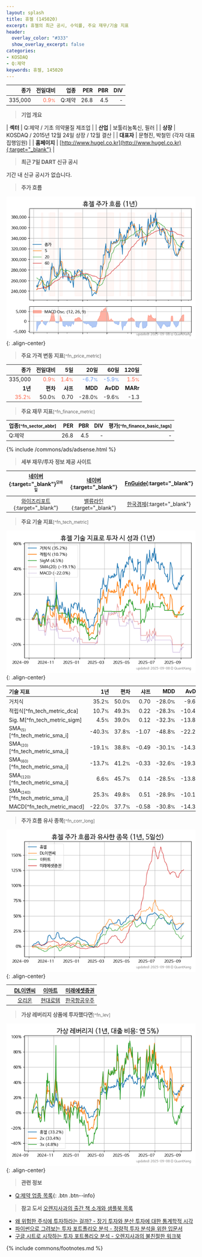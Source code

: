 ```yaml
---
layout: splash
title: 휴젤 (145020)
excerpt: 휴젤의 최근 공시, 수익률, 주요 재무/기술 지표
header:
  overlay_color: "#333"
  show_overlay_excerpt: false
categories:
- KOSDAQ
- Q:제약
keywords: 휴젤, 145020
---
```


| **종가** | **전일대비** | **업종** | **PER** | **PBR** | **DIV** |
| -------: | -----------: | -------: | ------: | ------: | ------: |
| 335,000 | <span style="color: tomato">0.9<small>%</small></span> | Q:제약 | 26.8 | 4.5 | - |

<!-- more -->


> **기업 개요**<a id="company"></a>

| <span style="white-space:nowrap;">**섹터**</span> | Q:제약 / 기초 의약물질 제조업 |
| <span style="white-space:nowrap;">**산업**</span> | 보툴리눔톡신, 필러 |
| <span style="white-space:nowrap;">**상장**</span> | KOSDAQ / 2015년 12월 24일 상장 / 12월 결산 |
| <span style="white-space:nowrap;">**대표자**</span> | 문형진, 박철민 (각자 대표집행임원) |
| <span style="white-space:nowrap;">**홈페이지**</span> | [http://www.hugel.co.kr](http://www.hugel.co.kr){:target="_blank"} |


> **최근 7일 DART 신규 공시**<a id="dart"></a>

기간 내 신규 공시가 없습니다.


> **주가 흐름**<a id="price"></a>

![145020](/stock/images/145020.png){: .align-center}


> **주요 가격 변동 지표**<small>[^fn_price_metric]</small>

| **종가** | **전일대비** | **5일** | **20일** | **60일** | **120일** |
| -------: | -----------: | ------: | -------: | -------: | --------: |
| 335,000 | <span style="color: tomato">0.9<small>%</small></span> | <span style="color: tomato">1.4<small>%</small></span> | <span style="color: cornflowerblue">-6.7<small>%</small></span> | <span style="color: cornflowerblue">-5.9<small>%</small></span> | <span style="color: tomato">1.5<small>%</small></span> |
| **1년** | **편차** | **샤프** | **MDD** | **AvDD** | **MARr** |
| <span style="color: tomato">35.2<small>%</small></span> | 50.0<small>%</small> | 0.70 | -28.0<small>%</small> | -9.6<small>%</small> | -1.3 |


> **주요 재무 지표**<small>[^fn_finance_metric]</small>

| **업종**<small>[^fn_sector_abbr]</small> | **PER** | **PBR** | **DIV** | **평가**<small>[^fn_finance_basic_tags]</small> |
| :--------------------------------------- | ------: | ------: | ------: | ----------------------------------------------: |
| Q:제약 | 26.8 | 4.5 | - | - |



{% include /commons/ads/adsense.html %}

> **세부 재무/투자 정보 제공 사이트**

| [네이버](https://m.stock.naver.com/domestic/stock/145020/finance/summary){:target="_blank"}<sup><small>모바일</small></sup> | [네이버](https://finance.naver.com/item/coinfo.naver?code=145020){:target="_blank"} | [FnGuide](https://comp.fnguide.com/SVO2/ASP/SVD_Invest.asp?gicode=A145020&MenuYn=Y){:target="_blank"} |
| :---: | :---: | :---: |
| [와이즈리포트](https://comp.wisereport.co.kr/company/c1040001.aspx?cmp_cd=145020){:target="_blank"} | [밸류라인](https://www.valueline.co.kr/finance/summary/145020){:target="_blank"} | [한국경제](https://markets.hankyung.com/stock/145020/financial-summary){:target="_blank"} |


> **주요 기술 지표**<small>[^fn_tech_metric]</small>


![145020](/stock/images/145020_tech.png){: .align-center}

| **기술 지표** | **1년** | **편차** | **샤프** | **MDD** | **AvDD** |
| :------------ | ------: | -----------: | -------: | ------: | -------: |
| 거치식 | 35.2<small>%</small> | 50.0<small>%</small> | 0.70 | -28.0<small>%</small> | -9.6<small>%</small> |
| 적립식[^fn_tech_metric_dca] | 10.7<small>%</small> | 49.3<small>%</small> | 0.22 | -28.3<small>%</small> | -10.4<small>%</small> |
| Sig. M[^fn_tech_metric_sigm] | 4.5<small>%</small> | 39.0<small>%</small> | 0.12 | -32.3<small>%</small> | -13.8<small>%</small> |
| SMA<small><sub>(5)</sub></small>[^fn_tech_metric_sma_i] | -40.3<small>%</small> | 37.8<small>%</small> | -1.07 | -48.8<small>%</small> | -22.2<small>%</small> |
| SMA<small><sub>(20)</sub></small>[^fn_tech_metric_sma_i] | -19.1<small>%</small> | 38.8<small>%</small> | -0.49 | -30.1<small>%</small> | -14.3<small>%</small> |
| SMA<small><sub>(60)</sub></small>[^fn_tech_metric_sma_i] | -13.7<small>%</small> | 41.2<small>%</small> | -0.33 | -32.6<small>%</small> | -19.3<small>%</small> |
| SMA<small><sub>(120)</sub></small>[^fn_tech_metric_sma_i] | 6.6<small>%</small> | 45.7<small>%</small> | 0.14 | -28.5<small>%</small> | -13.8<small>%</small> |
| SMA<small><sub>(240)</sub></small>[^fn_tech_metric_sma_i] | 25.3<small>%</small> | 49.8<small>%</small> | 0.51 | -28.9<small>%</small> | -10.1<small>%</small> |
| MACD[^fn_tech_metric_macd] | -22.0<small>%</small> | 37.7<small>%</small> | -0.58 | -30.8<small>%</small> | -14.3<small>%</small> |


> **주가 흐름 유사 종목**<a id="corr"></a><small>[^fn_corr_long]</small>

![145020](/stock/images/145020_corr.png){: .align-center}

|       | [DL이앤씨](/375500/) | [이마트](/139480/) | [미래에셋증권](/006800/) |
| :---: | :------------------------------------: | :------------------------------------: | :------------------------------------: |
|       | [오리온](/271560/) | [현대로템](/064350/) | [한국항공우주](/047810/) |


> **가상 레버리지 상품에 투자했다면**<a id="2x"></a><small>[^fn_lev]</small>

![145020](/stock/images/145020_2x.png){: .align-center}


> **관련 정보**

- [Q:제약 업종 목록](/stats/sector/kosdaq_업종_제약_종목/){: .btn .btn--info}

> **참고 도서** [오렌지사과의 출간 책 소개와 샘플북 목록](https://kongdori.tistory.com/691)

- [왜 위험한 주식에 투자하라는 걸까? - 장기 투자와 분산 투자에 대한 통계학적 시각](https://kongdori.tistory.com/421)
- [파이썬으로 그려보는 투자 포트폴리오 분석  - 정량적 투자 분석을 위한 입문서](https://kongdori.tistory.com/643)
- [구글 시트로 시작하는 투자 포트폴리오 분석 - 오렌지사과의 불친절한 워크북](https://kongdori.tistory.com/449)


{% include commons/footnotes.md %}
